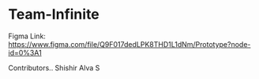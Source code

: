 # Team-Infinite

Figma Link:
https://www.figma.com/file/Q9F017dedLPK8THD1L1dNm/Prototype?node-id=0%3A1

Contributors..
Shishir Alva S
